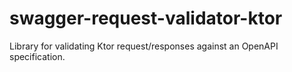 # swagger-request-validator-ktor
Library for validating Ktor request/responses against an OpenAPI specification.
